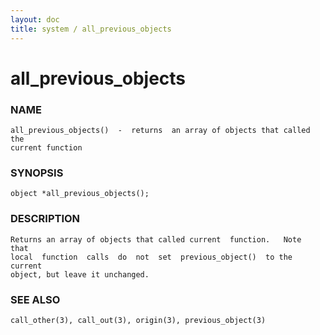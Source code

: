 ```yaml
---
layout: doc
title: system / all_previous_objects
---
```

# all_previous_objects

### NAME

    all_previous_objects()  -  returns  an array of objects that called the
    current function

### SYNOPSIS

    object *all_previous_objects();

### DESCRIPTION

    Returns an array of objects that called current  function.   Note  that
    local  function  calls  do  not  set  previous_object()  to the current
    object, but leave it unchanged.

### SEE ALSO

    call_other(3), call_out(3), origin(3), previous_object(3)

